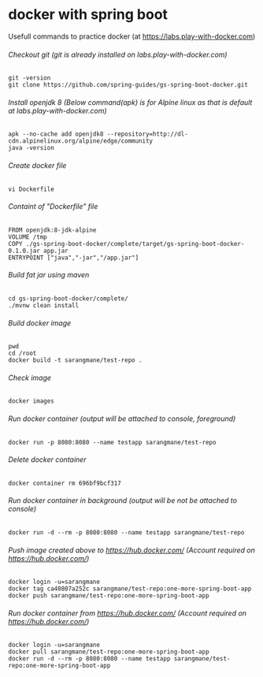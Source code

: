 # docker with spring boot
Usefull commands to practice docker (at https://labs.play-with-docker.com) 



###### Checkout git (git is already installed on labs.play-with-docker.com)
```
git -version
git clone https://github.com/spring-guides/gs-spring-boot-docker.git
```
	
###### Install openjdk 8 (Below command(apk) is for Alpine linux as that is default at labs.play-with-docker.com)
```
apk --no-cache add openjdk8 --repository=http://dl-cdn.alpinelinux.org/alpine/edge/community
java -version
```

###### Create docker file
```
vi Dockerfile
```

###### Containt of "Dockerfile" file 
```
FROM openjdk:8-jdk-alpine
VOLUME /tmp
COPY ./gs-spring-boot-docker/complete/target/gs-spring-boot-docker-0.1.0.jar app.jar
ENTRYPOINT ["java","-jar","/app.jar"]
```


###### Build fat jar using maven
```
cd gs-spring-boot-docker/complete/
./mvnw clean install
```

###### Build docker image
```
pwd
cd /root
docker build -t sarangmane/test-repo .
```

###### Check image
```
docker images
```

###### Run docker container (output will be attached to console, foreground)
```
docker run -p 8080:8080 --name testapp sarangmane/test-repo
```

###### Delete docker container
```
docker container rm 696bf9bcf317
```

###### Run docker container in background (output will be not be attached to console)
```
docker run -d --rm -p 8080:8080 --name testapp sarangmane/test-repo
```


###### Push image created above to https://hub.docker.com/ (Account required on https://hub.docker.com/)
```
docker login -u=sarangmane
docker tag ca40807a252c sarangmane/test-repo:one-more-spring-boot-app
docker push sarangmane/test-repo:one-more-spring-boot-app
```




###### Run docker container from https://hub.docker.com/ (Account required on https://hub.docker.com/)
```
docker login -u=sarangmane
docker pull sarangmane/test-repo:one-more-spring-boot-app
docker run -d --rm -p 8080:8080 --name testapp sarangmane/test-repo:one-more-spring-boot-app
```
